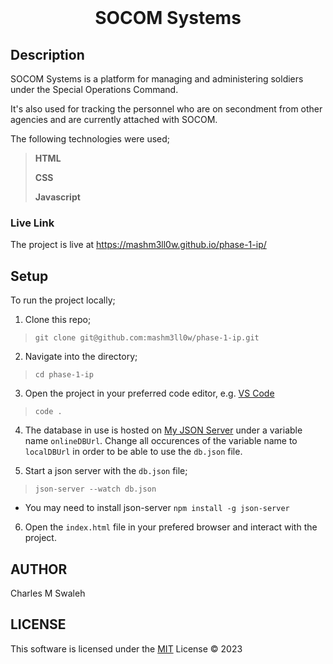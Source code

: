 <div align="center">
    <br />
    <h1 style="font-weight: bold">SOCOM Systems</h1>
</div>


## Description
SOCOM Systems is a platform for managing and administering soldiers under the Special Operations Command. 

It's also used for tracking the personnel who are on secondment from other agencies and are currently attached with SOCOM.

The following technologies were used;
>**HTML**
>
>**CSS**
>
>**Javascript**
>

### Live Link
The project is live at https://mashm3ll0w.github.io/phase-1-ip/

## Setup
To run the project locally;

1. Clone this repo;

> `git clone git@github.com:mashm3ll0w/phase-1-ip.git`


2.  Navigate into the directory;

> `cd phase-1-ip`

3.  Open the project in your preferred code editor, e.g. [VS Code](https://code.visualstudio.com/)

> `code .`

4.  The database in use is hosted on [My JSON Server](https://my-json-server.typicode.com/) under a variable name `onlineDBUrl`. Change all occurences of the variable name to `localDBUrl` in order to be able to use the `db.json` file.

5.  Start a json server with the `db.json` file;

> `json-server --watch db.json`

* You may need to install json-server `npm install -g json-server`

6. Open the `index.html` file in your prefered browser and interact with the project.


## AUTHOR
Charles M Swaleh

## LICENSE
This software is licensed under the [MIT](https://github.com/mashm3ll0w/phase-1-ip/blob/master/LICENSE.md) License © 2023